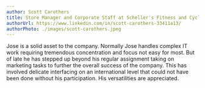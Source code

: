```yaml
---
author: Scott Carothers
title: Store Manager and Corporate Staff at Scheller's Fitness and Cycling
authorUrl: https://www.linkedin.com/in/scott-carothers-33411a13/
authorPhoto: ./images/scott-carothers.jpeg
---
```

Jose is a solid asset to the company. Normally Jose handles complex IT work requiring tremendous concentration and focus not easy for most.  But of late he has stepped up beyond his regular assignment taking on marketing tasks to further the overall success of the company. This has involved delicate interfacing on an international level that could not have been done without his participation. His versatilities are appreciated.